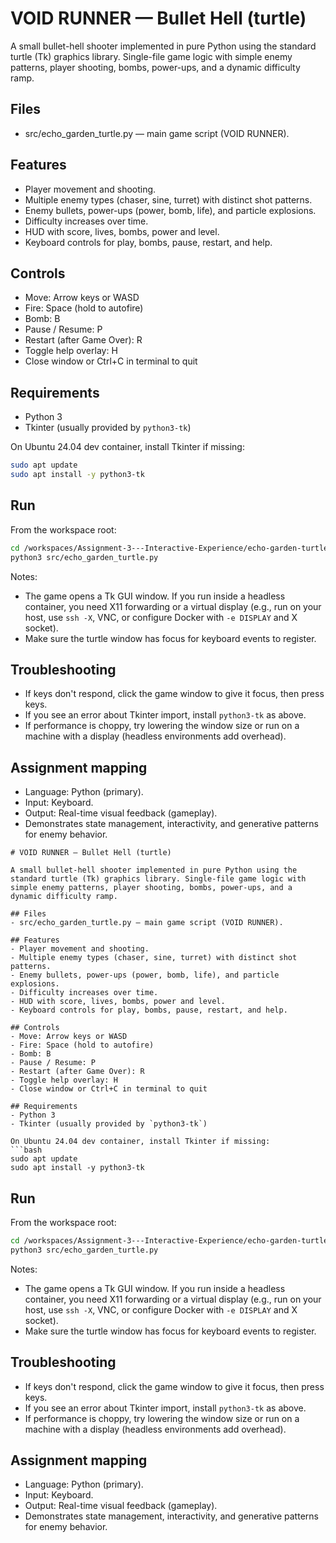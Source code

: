 # VOID RUNNER — Bullet Hell (turtle)

A small bullet-hell shooter implemented in pure Python using the standard turtle (Tk) graphics library. Single-file game logic with simple enemy patterns, player shooting, bombs, power-ups, and a dynamic difficulty ramp.

## Files
- src/echo_garden_turtle.py — main game script (VOID RUNNER).

## Features
- Player movement and shooting.
- Multiple enemy types (chaser, sine, turret) with distinct shot patterns.
- Enemy bullets, power-ups (power, bomb, life), and particle explosions.
- Difficulty increases over time.
- HUD with score, lives, bombs, power and level.
- Keyboard controls for play, bombs, pause, restart, and help.

## Controls
- Move: Arrow keys or WASD
- Fire: Space (hold to autofire)
- Bomb: B
- Pause / Resume: P
- Restart (after Game Over): R
- Toggle help overlay: H
- Close window or Ctrl+C in terminal to quit

## Requirements
- Python 3
- Tkinter (usually provided by `python3-tk`)

On Ubuntu 24.04 dev container, install Tkinter if missing:
```bash
sudo apt update
sudo apt install -y python3-tk
```

## Run
From the workspace root:
```bash
cd /workspaces/Assignment-3---Interactive-Experience/echo-garden-turtle
python3 src/echo_garden_turtle.py
```

Notes:
- The game opens a Tk GUI window. If you run inside a headless container, you need X11 forwarding or a virtual display (e.g., run on your host, use `ssh -X`, VNC, or configure Docker with `-e DISPLAY` and X socket).
- Make sure the turtle window has focus for keyboard events to register.

## Troubleshooting
- If keys don't respond, click the game window to give it focus, then press keys.
- If you see an error about Tkinter import, install `python3-tk` as above.
- If performance is choppy, try lowering the window size or run on a machine with a display (headless environments add overhead).

## Assignment mapping
- Language: Python (primary).
- Input: Keyboard.
- Output: Real-time visual feedback (gameplay).
- Demonstrates state management, interactivity, and generative patterns for enemy behavior.

```// filepath: /workspaces/Assignment-3---Interactive-Experience/echo-garden-turtle/README.md
# VOID RUNNER — Bullet Hell (turtle)

A small bullet-hell shooter implemented in pure Python using the standard turtle (Tk) graphics library. Single-file game logic with simple enemy patterns, player shooting, bombs, power-ups, and a dynamic difficulty ramp.

## Files
- src/echo_garden_turtle.py — main game script (VOID RUNNER).

## Features
- Player movement and shooting.
- Multiple enemy types (chaser, sine, turret) with distinct shot patterns.
- Enemy bullets, power-ups (power, bomb, life), and particle explosions.
- Difficulty increases over time.
- HUD with score, lives, bombs, power and level.
- Keyboard controls for play, bombs, pause, restart, and help.

## Controls
- Move: Arrow keys or WASD
- Fire: Space (hold to autofire)
- Bomb: B
- Pause / Resume: P
- Restart (after Game Over): R
- Toggle help overlay: H
- Close window or Ctrl+C in terminal to quit

## Requirements
- Python 3
- Tkinter (usually provided by `python3-tk`)

On Ubuntu 24.04 dev container, install Tkinter if missing:
```bash
sudo apt update
sudo apt install -y python3-tk
```

## Run
From the workspace root:
```bash
cd /workspaces/Assignment-3---Interactive-Experience/echo-garden-turtle
python3 src/echo_garden_turtle.py
```

Notes:
- The game opens a Tk GUI window. If you run inside a headless container, you need X11 forwarding or a virtual display (e.g., run on your host, use `ssh -X`, VNC, or configure Docker with `-e DISPLAY` and X socket).
- Make sure the turtle window has focus for keyboard events to register.

## Troubleshooting
- If keys don't respond, click the game window to give it focus, then press keys.
- If you see an error about Tkinter import, install `python3-tk` as above.
- If performance is choppy, try lowering the window size or run on a machine with a display (headless environments add overhead).

## Assignment mapping
- Language: Python (primary).
- Input: Keyboard.
- Output: Real-time visual feedback (gameplay).
- Demonstrates state management, interactivity, and generative patterns for enemy behavior.
